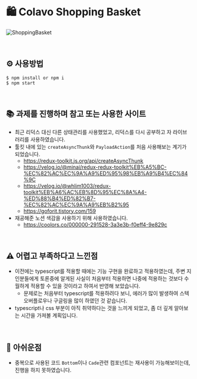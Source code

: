 # 🛍 Colavo Shopping Basket
![ShoppingBasket](https://user-images.githubusercontent.com/80088956/191905265-a80a730b-6a80-4774-8c44-cdc61541095b.png)

<br>

## ⚙️ 사용방법

```
$ npm install or npm i
$ npm start
```

<br>

## 📚 과제를 진행하며 참고 또는 사용한 사이트

- 최근 리덕스 대신 다른 상태관리를 사용했었고, 리덕스를 다시 공부하고 자 라이브러리를 사용하였습니다.
- 툴킷 내에 있는 `createAsyncThunk`와 `PayloadAction`를 처음 사용해보는 계기가 되었습니다.
  - https://redux-toolkit.js.org/api/createAsyncThunk
  - https://velog.io/@minai/redux-redux-toolkit%EB%A5%BC-%EC%82%AC%EC%9A%A9%ED%95%98%EB%A9%B4%EC%84%9C
  - https://velog.io/@whljm1003/redux-toolkit%EB%A6%AC%EB%8D%95%EC%8A%A4-%ED%88%B4%ED%82%B7-%EC%82%AC%EC%9A%A9%EB%B2%95
  - https://goforit.tistory.com/159
- 재공해준 노션 색감을 사용하기 위해 사용하였습니다.
  - https://coolors.co/000000-291528-3a3e3b-f0eff4-9e829c

<br>

## ⚠️ 어렵고 부족하다고 느낀점

- 이전에는 typescript를 적용할 때에는 기능 구현을 완료하고 적용하였는데, 주변 지인분들에게 토론중에 알게된 사실이 처음부터 적용하면 나중에 적용하는 것보다 수월하게 적용할 수 있을 것이라고 하여서 반영해 보았습니다.
  - 문제로는 처음부터 typescript를 적용하려다 보니, 에러가 많이 발생하여 스텍오버플로우나 구글링을 많이 하였던 것 같습니다.
- typescript나 css 부분이 아직 취약하다는 것을 느끼게 되었고, 좀 더 깊게 알아보는 시간을 가져볼 계획입니다.

<br>

## 📝 아쉬운점
- 중복으로 사용된 코드 `Bottom`이나 `Cade`관련 컴포넌트는 재사용이 가능해보이는데, 진행을 하지 못하였습니다.
